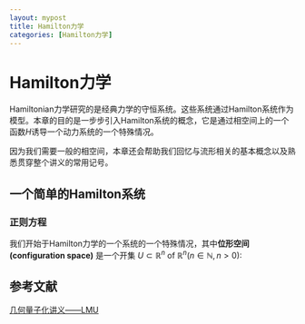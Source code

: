 ```yaml
---
layout: mypost
title: Hamilton力学
categories: [Hamilton力学]
---
```


# Hamilton力学
Hamiltonian力学研究的是经典力学的守恒系统。这些系统通过Hamilton系统作为模型。本章的目的是一步步引入Hamilton系统的概念，它是通过相空间上的一个函数$H$诱导一个动力系统的一个特殊情况。

因为我们需要一般的相空间，本章还会帮助我们回忆与流形相关的基本概念以及熟悉贯穿整个讲义的常用记号。

## 一个简单的Hamilton系统
### 正则方程
我们开始于Hamilton力学的一个系统的一个特殊情况，其中**位形空间(configuration space)** 是一个开集 $U\subset \mathbb{R}^{n}$ of $\mathbb{R}^{n} (n\in\mathbb{N}, n>0):$
## 参考文献
[几何量子化讲义——LMU](www.mathematik.uni-muenchen.de/~schotten/GEQ/GEQ.pdf)
